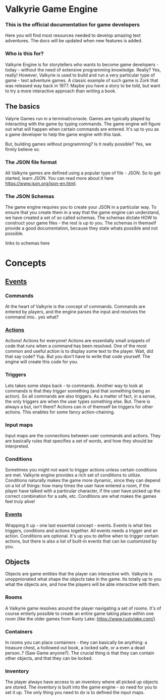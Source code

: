 # Valkyrie Game Engine
### This is the official documentation for game developers
Here you will find most resources needed to develop amazing text adventures. The docs will be updated when new features is added.

### Who is this for?
Valkyrie Engine is for storytellers who wants to become game developers - today - without the need of extensive programming knowledge. Really? Yes, really! However, Valkyrie is used to build and run a very particular type of game - text adventure games. A classic example of such game is Zork that was released way back in 1977. Maybe you have a story to be told, but want to try a more interactive approach than writing a book.

## The basics
Valyrie Games run in a terminal/console. Games are typically played by interacting with the game by typing commands. The game engine will figure out what will happen when certain commands are entered. It's up to you as a game developer to help the game engine with this task. 

But, building games without programming? Is it really possible? Yes, we firmly believe so. 

### The JSON file format
All Valkyrie games are defined using a popular type of file - JSON. So to get started, learn JSON. You can read more about it here https://www.json.org/json-en.html. 

### The JSON Schemas
The game engine requires you to create your JSON in a particular way. To ensure that you create them in a way that the game engine can understand, we have created a set of so called schemas. The schemas dictate HOW to construct your game files - the rest is up to you. 
The schemas in themself provide a good documentation, because they state whats possible and not possible. 

links to schemas here

# Concepts 

## [Events](https://github.com/whemmingsson/valkyrie-tge/blob/master/docs/game-developers/events.md)

### Commands
At the heart of Valkyrie is the concept of commands. Commands are entered by players, and the engine parses the input and resolves the command into.. yes what? 

### [Actions](https://github.com/whemmingsson/valkyrie-tge/blob/master/docs/game-developers/actions.md)
Actions! Actions for everyone! Actions are essentially small snippets of code that runs when a command has been resolved. One of the most common and useful action is to display some text to the player. Wait, did that say code? Yup. But you don't have to write that code yourself. The engine will create this code for you.

### Triggers
Lets takes some steps back - to commands. Another way to look at commands is that they _trigger_ something (and that something being an action). So all commands are also triggers. As a matter of fact, in a sense, the only triggers are when the user types something else. But. There is always a but, isn't there? Actions can in of themself be triggers for other actions. This enables for some fancy action-chaining. 

### Input maps
Input maps are the connections between user commands and actions. They are basically rules that specifies a set of words, and how they should be interpreted. 

### Conditions
Sometimes you might not want to trigger actions unless certain conditions are met. Valkyrie engine provides a rich set of conditions to utilize. Conditions naturally makes the game more dynamic, since they can depend on a lot of things: how many times the user have entered a room, if the player have talked with a particular character, if the user have picked up the correct combination for a safe, etc. Conditions are what makes the games feel truly alive! 

### [Events](https://github.com/whemmingsson/valkyrie-tge/blob/master/docs/game-developers/events.md)
Wrapping it up - one last essential concept - events. Events is what ties triggers, conditions and actions together. All events needs a trigger and an action. Conditions are optional. It's up you to define when to trigger certain actions, but there is also a list of built-in events that can be customized by you. 

## Objects
Objects are game entities that the player can interactive with. Valkyrie is unoppnionated what shape the objects take in the game. Its totally up to you what the objects are, and how the players will be able interactive with them. 

### Rooms
A Valkyrie game resolves around the player navigating a set of rooms. It's of course entierly possible to create an entire game taking place within one room (like the older games from Rusty Lake: https://www.rustylake.com/).

### Containers
In rooms you can place containers - they can basically be anything: a treasure chest, a hollowed out book, a locked safe, or a even a dead person..? (Saw Game anyone?). The crucial thing is that they can contain other objects, and that they can be locked.  

### Inventory
The player always have access to an inventory where all picked up objects are stored. The inventory is built into the game engine - so need for you to set it up. The only thing you need to do is to defined the input maps. 







